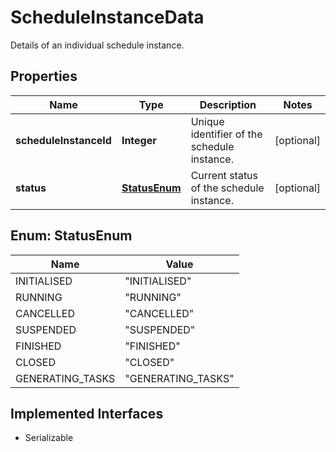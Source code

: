 

# ScheduleInstanceData

Details of an individual schedule instance.

## Properties

Name | Type | Description | Notes
------------ | ------------- | ------------- | -------------
**scheduleInstanceId** | **Integer** | Unique identifier of the schedule instance. |  [optional]
**status** | [**StatusEnum**](#StatusEnum) | Current status of the schedule instance. |  [optional]



## Enum: StatusEnum

Name | Value
---- | -----
INITIALISED | &quot;INITIALISED&quot;
RUNNING | &quot;RUNNING&quot;
CANCELLED | &quot;CANCELLED&quot;
SUSPENDED | &quot;SUSPENDED&quot;
FINISHED | &quot;FINISHED&quot;
CLOSED | &quot;CLOSED&quot;
GENERATING_TASKS | &quot;GENERATING_TASKS&quot;


## Implemented Interfaces

* Serializable


